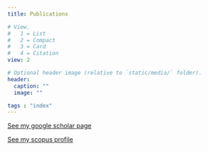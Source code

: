 ```yaml
---
title: Publications

# View.
#   1 = List
#   2 = Compact
#   3 = Card
#   4 = Citation
view: 2

# Optional header image (relative to `static/media/` folder).
header:
  caption: ""
  image: ""

tags : "index"
---
```



[See my google scholar page](https://scholar.google.com/citations?hl=en&user=93hi3QcAAAAJ)

[See my scopus profile](https://www.scopus.com/authid/detail.uri?authorId=7004587933)
